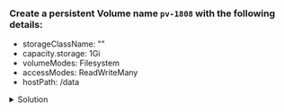 ### Create a persistent Volume name `pv-1808` with the following details:
  - storageClassName: ""
  - capacity.storage: 1Gi
  - volumeModes: Filesystem
  - accessModes: ReadWriteMany
  - hostPath: /data

<details><summary>Solution</summary>
  <p>

  ```bash

  # create pv.yaml
  apiVersion: v1
  kind: PersistentVolume
  metadata:
    name: pv-1808
  spec:
    capacity:
      storage: 1Gi
    volumeMode: Filesystem
    accessModes:
      - ReadWriteMany
    persistentVolumeReclaimPolicy: Recycle
    storageClassName: ""
    hostPath:
      path: /data


  # create persistent volume
  k create -f pv.yaml
  ```

  </p>
</details>
